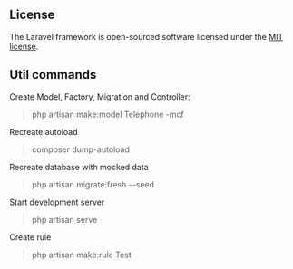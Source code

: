 ## License

The Laravel framework is open-sourced software licensed under the [MIT license](https://opensource.org/licenses/MIT).

## Util commands

Create Model, Factory, Migration and Controller:
> php artisan make:model Telephone -mcf

Recreate autoload
> composer dump-autoload

Recreate database with mocked data
> php artisan migrate:fresh --seed

Start development server
> php artisan serve

Create rule
> php artisan make:rule Test